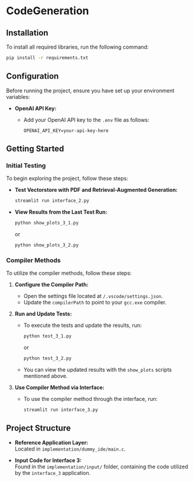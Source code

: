 
# CodeGeneration

## Installation

To install all required libraries, run the following command:

```bash
pip install -r requirements.txt
```

## Configuration

Before running the project, ensure you have set up your environment variables:

- **OpenAI API Key:**

  - Add your OpenAI API key to the `.env` file as follows:
    ```
    OPENAI_API_KEY=your-api-key-here
    ```

## Getting Started

### Initial Testing

To begin exploring the project, follow these steps:

- **Test Vectorstore with PDF and Retrieval-Augmented Generation:**
  ```bash
  streamlit run interface_2.py
  ```

- **View Results from the Last Test Run:**
  ```bash
  python show_plots_3_1.py
  ```
  or
  ```bash
  python show_plots_3_2.py
  ```

### Compiler Methods

To utilize the compiler methods, follow these steps:

1. **Configure the Compiler Path:**
   - Open the settings file located at `/.vscode/settings.json`.
   - Update the `compilerPath` to point to your `gcc.exe` compiler.

2. **Run and Update Tests:**
   - To execute the tests and update the results, run:
     ```bash
     python test_3_1.py
     ```
     or
     ```bash
     python test_3_2.py
     ```

   - You can view the updated results with the `show_plots` scripts mentioned above.

3. **Use Compiler Method via Interface:**
   - To use the compiler method through the interface, run:
     ```bash
     streamlit run interface_3.py
     ```

## Project Structure

- **Reference Application Layer:**  
  Located in `implementation/dummy_ide/main.c`.

- **Input Code for Interface 3:**  
  Found in the `implementation/input/` folder, containing the code utilized by the `interface_3` application.
